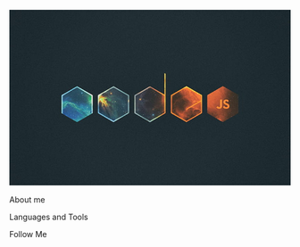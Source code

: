 ![Header](https://github.com/handreasyan/handreasyan/blob/main/assets/header.jpg)

About me

Languages and Tools

Follow Me
